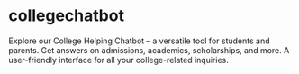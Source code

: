 # collegechatbot
Explore our College Helping Chatbot – a versatile tool for students and parents. Get answers on admissions, academics, scholarships, and more. A user-friendly interface for all your college-related inquiries.
